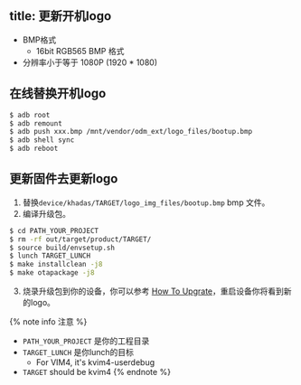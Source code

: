 title: 更新开机logo
---

* BMP格式
  * 16bit RGB565 BMP 格式
* 分辨率小于等于 1080P (1920 * 1080)

## 在线替换开机logo
```sh
$ adb root
$ adb remount
$ adb push xxx.bmp /mnt/vendor/odm_ext/logo_files/bootup.bmp
$ adb shell sync
$ adb reboot
```

## 更新固件去更新logo
1. 替换`device/khadas/TARGET/logo_img_files/bootup.bmp` bmp 文件。
2. 编译升级包。
```sh
$ cd PATH_YOUR_PROJECT
$ rm -rf out/target/product/TARGET/
$ source build/envsetup.sh
$ lunch TARGET_LUNCH
$ make installclean -j8
$ make otapackage -j8
```
3. 烧录升级包到你的设备，你可以参考 [How To Upgrate](UpgradeViaUSBCable.html)，重启设备你将看到新的logo。
 
{% note info 注意 %}
* `PATH_YOUR_PROJECT` 是你的工程目录
* `TARGET_LUNCH` 是你lunch的目标
  * For VIM4, it's kvim4-userdebug
* `TARGET` should be kvim4
{% endnote %}
